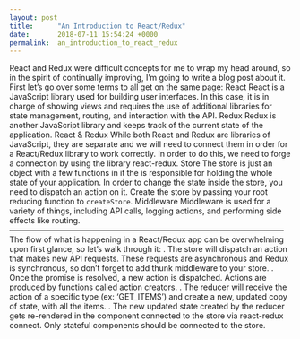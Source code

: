 ```yaml
---
layout: post
title:      "An Introduction to React/Redux"
date:       2018-07-11 15:54:24 +0000
permalink:  an_introduction_to_react_redux
---
```



React and Redux were difficult concepts for me to wrap my head around, so in the spirit of continually improving, I’m going to write a blog post about it. First let’s go over some terms to all get on the same page:
React
React is a JavaScript library used for building user interfaces. In this case, it is in charge of showing views and requires the use of additional libraries for state management, routing, and interaction with the API.
Redux
Redux is another JavaScript library and keeps track of the current state of the application.
React & Redux
While both React and Redux are libraries of JavaScript, they are separate and we will need to connect them in order for a React/Redux library to work correctly. In order to do this, we need to forge a connection by using the library react-redux.
Store
The store is just an object with a few functions in it the is responsible for holding the whole state of your application. In order to change the state inside the store, you need to dispatch an action on it. Create the store by passing your root reducing function to ```createStore```.
Middleware
Middleware is used for a variety of things, including API calls, logging actions, and performing side effects like routing.
———————————————————————————————————
The flow of what is happening in a React/Redux app can be overwhelming upon first glance, so let’s walk through it:
	.	The store will dispatch an action that makes new API requests. These requests are asynchronous and Redux is synchronous, so don’t forget to add thunk middleware to your store.
	.	Once the promise is resolved, a new action is dispatched. Actions are produced by functions called action creators. 
	.	The reducer will receive the action of a specific type (ex:  ‘GET_ITEMS’) and create a new, updated copy of state, with all the items.
	.	The new updated state created by the reducer gets re-rendered in the component connected to the store via react-redux connect. Only stateful components should be connected to the store.


